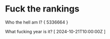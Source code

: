 # Fuck the rankings

Who the hell am I?
{ 5336664 }

What fucking year is it?
[ 2024-10-21T10:00:00Z ]

